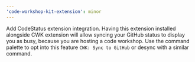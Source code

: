 ```yaml
---
'code-workshop-kit-extension': minor
---
```


Add CodeStatus extension integration. Having this extension installed alongside CWK extension will allow syncing your GitHub status to display you as busy, because you are hosting a code workshop.
Use the command palette to opt into this feature `CWK: Sync to GitHub` or desync with a similar command.

